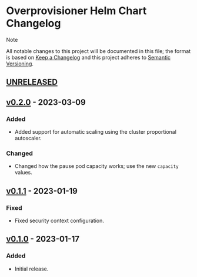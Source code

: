 # Overprovisioner Helm Chart Changelog

> [!NOTE]
> All notable changes to this project will be documented in this file; the format is based on [Keep a Changelog](https://keepachangelog.com/en/1.0.0/) and this project adheres to [Semantic Versioning](https://semver.org/spec/v2.0.0.html).

<!--
### Added - For new features.
### Changed - For changes in existing functionality.
### Deprecated - For soon-to-be removed features.
### Removed - For now removed features.
### Fixed - For any bug fixes.
### Security - In case of vulnerabilities.
-->

## [UNRELEASED]

## [v0.2.0] - 2023-03-09

### Added

- Added support for automatic scaling using the cluster proportional autoscaler.

### Changed

- Changed how the pause pod capacity works; use the new `capacity` values.

## [v0.1.1] - 2023-01-19

### Fixed

- Fixed security context configuration.

## [v0.1.0] - 2023-01-17

### Added

- Initial release.

<!--
RELEASE LINKS
-->
[UNRELEASED]: https://github.com/stevehipwell/helm-charts/tree/main/charts/overprovisioner
[v0.2.0]: https://github.com/stevehipwell/helm-charts/releases/tag/overprovisioner-0.2.0
[v0.1.1]: https://github.com/stevehipwell/helm-charts/releases/tag/overprovisioner-0.1.1
[v0.1.0]: https://github.com/stevehipwell/helm-charts/releases/tag/overprovisioner-0.1.0
